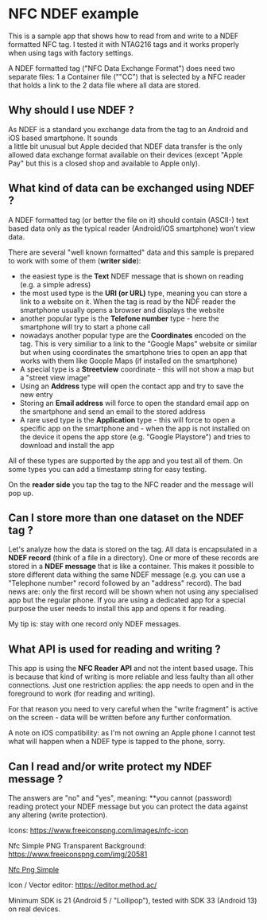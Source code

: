 # NFC NDEF example

This is a sample app that shows how to read from and write to a NDEF formatted NFC tag. I tested it 
with NTAG216 tags and it works properly when using tags with factory settings.

A NDEF formatted tag ("NFC Data Exchange Format") does need two separate files:
1 a Container file (""CC") that is selected by a NFC reader that holds a link to the
2 data file where all data are stored.

## Why should I use NDEF ?

As NDEF is a standard you exchange data from the tag to an Android and iOS based smartphone. It sounds  
a little bit unusual but Apple decided that NDEF data transfer is the only allowed data exchange format 
available on their devices (except "Apple Pay" but this is a closed shop and available to Apple only).

## What kind of data can be exchanged using NDEF ?

A NDEF formatted tag (or better the file on it) should contain (ASCII-) text based data only as the typical reader
(Android/iOS smartphone) won't view data.

There are several "well known formatted" data and this sample is prepared to work with some of them (**writer side**):
- the easiest type is the **Text** NDEF message that is shown on reading (e.g. a simple adress)
- the most used type is the **URI (or URL)** type, meaning you can store a link to a website on it. When the 
tag is read by the NDF reader the smartphone usually opens a browser and displays the  website
- another popular type is the **Telefone number** type - here the smartphone will try to start a phone call
- nowadays another popular type are the  **Coordinates** encoded on the tag. This is very similiar to a link to the 
"Google Maps" website or similar but when using coordinates the smartphone tries to open an app that works with them like 
Goople Maps (if installed on the  smartphone)
- A special type is a **Streetview** coordinate - this will not show a map but a "street view image"
- Using an **Address** type will open the contact app and try to save the new entry
- Storing an **Email address** will force to open the standard email app on the smartphone and send an email 
to the stored address
- A rare used type is the **Application** type - this will force to open a specific app on the smartphone and - 
when the app is not installed on the device it opens the app store (e.g. "Google Playstore") and tries to download 
and install the app

All of these types are supported by the app and you test all of them. On some types you can add a timestamp string 
for easy testing.

On the **reader side** you tap the tag to the NFC reader and the message will pop up.

## Can I store more than one dataset on the NDEF tag ?

Let's analyze how the data is stored on the tag. All data is encapsulated in a **NDEF record** (think of a 
file in a directory). One or more of these records are stored in a **NDEF message** that is like a container. 
This makes it possible to store different data withing the same NDEF message (e.g. you can use a "Telephone 
number" record followed by an "address" record). The bad news are: only the first record will be shown when 
not using any specialised app but the regular phone. If you are using a dedicated app for a special purpose 
the user needs to install this app and opens it for reading.

My tip is: stay with one record only NDEF messages.

## What API is used for reading and writing ?

This app is using the **NFC Reader API** and not the intent based usage. This is because that kind of writing is 
more reliable and less faulty than all other connections. Just one restriction applies: the app needs to open and in 
the foreground to work (for reading and writing).

For that reason you need to very careful when the "write fragment" is active on the screen - data will be written 
before any further conformation.

A note on iOS compatibility: as I'm not owning an Apple phone I cannot test what will happen when a NDEF type is 
tapped to the phone, sorry.  

## Can I read and/or write protect my NDEF message ?

The answers are "no" and "yes", meaning: **you cannot (password) reading protect your NDEF message but you 
can protect the data against any altering (write protection).

Icons: https://www.freeiconspng.com/images/nfc-icon

Nfc Simple PNG Transparent Background: https://www.freeiconspng.com/img/20581

<a href="https://www.freeiconspng.com/img/20581">Nfc Png Simple</a>

Icon / Vector editor: https://editor.method.ac/

Minimum SDK is 21 (Android 5 / "Lollipop"), tested with SDK 33 (Android 13) on real devices.

